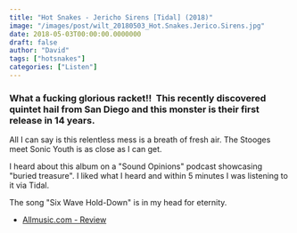 ```yaml
---
title: "Hot Snakes - Jericho Sirens [Tidal] (2018)"
image: "/images/post/wilt_20180503_Hot.Snakes.Jerico.Sirens.jpg"
date: 2018-05-03T00:00:00.0000000
draft: false
author: "David"
tags: ["hotsnakes"]
categories: ["Listen"]
---
```

### What a fucking glorious racket!!  This recently discovered quintet hail from San Diego and this monster is their first release in 14 years.  
  
All I can say is this relentless mess is a breath of fresh air. The Stooges meet Sonic Youth is as close as I can get.   
  
I heard about this album on a "Sound Opinions" podcast showcasing "buried treasure". I liked what I heard and within 5 minutes I was listening to it via Tidal.

 The song "Six Wave Hold-Down" is in my head for eternity.

-  [Allmusic.com - Review](https://www.allmusic.com/album/jericho-sirens-mw0003139489)